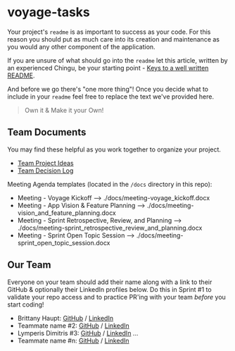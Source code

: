 # voyage-tasks

Your project's `readme` is as important to success as your code. For 
this reason you should put as much care into its creation and maintenance
as you would any other component of the application.

If you are unsure of what should go into the `readme` let this article,
written by an experienced Chingu, be your starting point - 
[Keys to a well written README](https://tinyurl.com/yk3wubft).

And before we go there's "one more thing"! Once you decide what to include
in your `readme` feel free to replace the text we've provided here.

> Own it & Make it your Own!

## Team Documents

You may find these helpful as you work together to organize your project.

- [Team Project Ideas](./docs/team_project_ideas.md)
- [Team Decision Log](./docs/team_decision_log.md)

Meeting Agenda templates (located in the `/docs` directory in this repo):

- Meeting - Voyage Kickoff --> ./docs/meeting-voyage_kickoff.docx
- Meeting - App Vision & Feature Planning --> ./docs/meeting-vision_and_feature_planning.docx
- Meeting - Sprint Retrospective, Review, and Planning --> ./docs/meeting-sprint_retrospective_review_and_planning.docx
- Meeting - Sprint Open Topic Session --> ./docs/meeting-sprint_open_topic_session.docx

## Our Team

Everyone on your team should add their name along with a link to their GitHub
& optionally their LinkedIn profiles below. Do this in Sprint #1 to validate
your repo access and to practice PR'ing with your team *before* you start
coding!

- Brittany Haupt: [GitHub](https://github.com/Haupt04) / [LinkedIn](https://www.linkedin.com/in/brittany-haupt-4a38621b2/)
- Teammate name #2: [GitHub](https://github.com/ghaccountname) / [LinkedIn](https://linkedin.com/in/liaccountname)
- Lymperis Dimitris #3: [GitHub](https://github.com/JimLimpe) / [LinkedIn](https://www.linkedin.com/in/dimitris-lymperis-web-developer/)
   ...
- Teammate name #n: [GitHub](https://github.com/ghaccountname) / [LinkedIn](https://linkedin.com/in/liaccountname)
